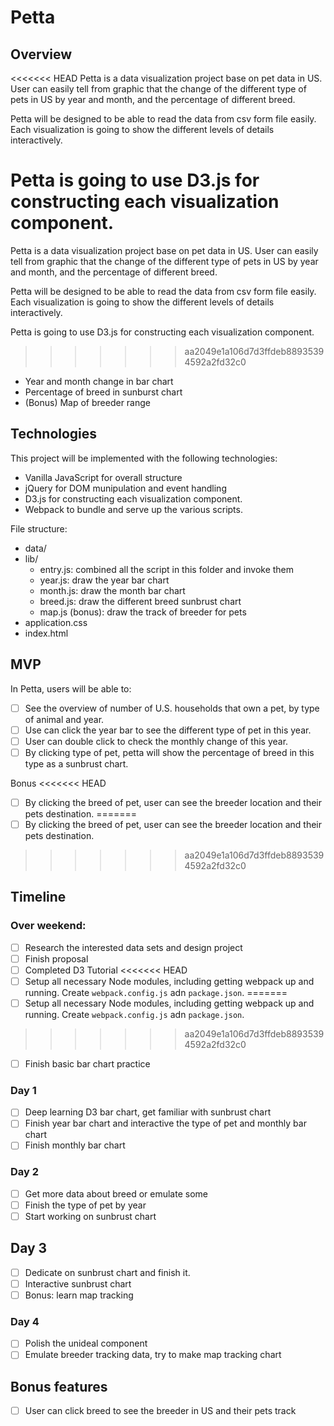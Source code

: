 # Petta
## Overview
<<<<<<< HEAD
Petta is a data visualization project base on pet data in US. User can easily tell from graphic that the change of the different type of pets in US by year and month, and the percentage of different breed.

Petta will be designed to be able to read the data from csv form file easily. Each visualization is going to show the different levels of details interactively.

Petta is going to use D3.js for constructing each visualization component.
=======
Petta is a data visualization project base on pet data in US. User can easily tell from graphic that the change of the different type of pets in US by year and month, and the percentage of different breed. 

Petta will be designed to be able to read the data from csv form file easily. Each visualization is going to show the different levels of details interactively.

Petta is going to use D3.js for constructing each visualization component. 
>>>>>>> aa2049e1a106d7d3ffdeb88935394592a2fd32c0
* Year and month change in bar chart
* Percentage of breed in sunburst chart
* (Bonus) Map of breeder range

## Technologies
This project will be implemented with the following technologies:
* Vanilla JavaScript for overall structure
* jQuery for DOM munipulation and event handling
* D3.js for constructing each visualization component.
* Webpack to bundle and serve up the various scripts.

File structure:
* data/
* lib/
  * entry.js: combined all the script in this folder and invoke them
  * year.js: draw the year bar chart
  * month.js: draw the month bar chart
  * breed.js: draw the different breed sunbrust chart
  * map.js (bonus): draw the track of breeder for pets
* application.css
* index.html

## MVP
In Petta, users will be able to:

- [ ] See the overview of number of U.S. households that own a pet, by type of animal and year.
- [ ] Use can click the year bar to see the different type of pet in this year.
- [ ] User can double click to check the monthly change of this year.
- [ ] By clicking type of pet, petta will show the percentage of breed in this type as a sunbrust chart.

Bonus
<<<<<<< HEAD
- [ ] By clicking the breed of pet, user can see the breeder location and their pets destination.
=======
- [ ] By clicking the breed of pet, user can see the breeder location and their pets destination. 
>>>>>>> aa2049e1a106d7d3ffdeb88935394592a2fd32c0

## Timeline

### Over weekend:
- [ ] Research the interested data sets and design project
- [ ] Finish proposal
- [ ] Completed D3 Tutorial
<<<<<<< HEAD
- [ ] Setup all necessary Node modules, including getting webpack up and running. Create `webpack.config.js` adn `package.json`.
=======
- [ ] Setup all necessary Node modules, including getting webpack up and running. Create `webpack.config.js` adn `package.json`. 
>>>>>>> aa2049e1a106d7d3ffdeb88935394592a2fd32c0
- [ ] Finish basic bar chart practice

### Day 1
- [ ] Deep learning D3 bar chart, get familiar with sunbrust chart
- [ ] Finish year bar chart and interactive the type of pet and monthly bar chart
- [ ] Finish monthly bar chart

### Day 2
- [ ] Get more data about breed or emulate some
- [ ] Finish the type of pet by year
- [ ] Start working on sunbrust chart

## Day 3
- [ ] Dedicate on sunbrust chart and finish it.
- [ ] Interactive sunbrust chart
- [ ] Bonus: learn map tracking

### Day 4
- [ ] Polish the unideal component
- [ ] Emulate breeder tracking data, try to make map tracking chart

## Bonus features
- [ ] User can click breed to see the breeder in US and their pets track
